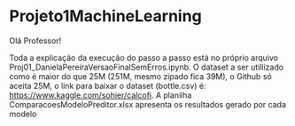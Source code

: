 # Projeto1MachineLearning
Olá Professor!

Toda a explicação da execução do passo a passo está no próprio arquivo Proj01_DanielaPereiraVersaoFinalSemErros.ipynb. O dataset a ser utillizado como é maior do que 25M (251M, mesmo zipado fica 39M), o Github só aceita 25M, o link para baixar o dataset (bottle.csv) é: https://www.kaggle.com/sohier/calcofi.
A planilha ComparacoesModeloPreditor.xlsx apresenta os resultados gerado por cada modelo
